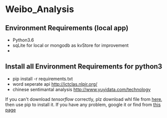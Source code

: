 # Weibo_Analysis

## Environment Requirements (local app)
- Python3.6
- sqLite for local or mongodb as kvStore for improvement
-

## Install all Environment Requirements for python3
- pip install -r requirements.txt
- word seperate api http://ictclas.nlpir.org/
- chinese sentimantal analysis http://www.yuyidata.com/technology

If you can't download *tensorflow* correctly, plz download whl file from [here](https://storage.googleapis.com/tensorflow/mac/cpu/tensorflow-1.6.0-py3-none-any.whl
), then use pip to install it. If you have any problem, google it or find from [this page](https://www.tensorflow.org/install/install_mac)

